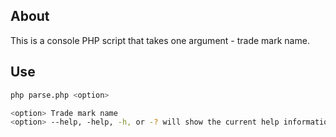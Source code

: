 ## About

This is a console PHP script that takes one argument - trade mark name.

## Use

```sh
php parse.php <option>
```

```sh
<option> Trade mark name
<option> --help, -help, -h, or -? will show the current help information.
```
